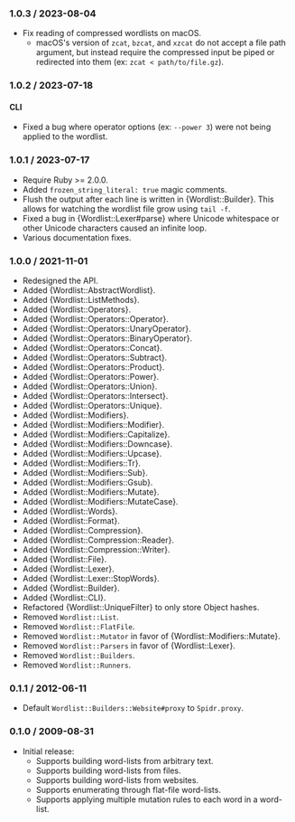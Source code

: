 ### 1.0.3 / 2023-08-04

* Fix reading of compressed wordlists on macOS.
  * macOS's version of `zcat`, `bzcat`, and `xzcat` do not accept a file path
    argument, but instead require the compressed input be piped or redirected
    into them (ex: `zcat < path/to/file.gz`).

### 1.0.2 / 2023-07-18

#### CLI

* Fixed a bug where operator options (ex: `--power 3`) were not being applied
  to the wordlist.

### 1.0.1 / 2023-07-17

* Require Ruby >= 2.0.0.
* Added `frozen_string_literal: true` magic comments.
* Flush the output after each line is written in {Wordlist::Builder}.
  This allows for watching the wordlist file grow using `tail -f`.
* Fixed a bug in {Wordlist::Lexer#parse} where Unicode whitespace or other
  Unicode characters caused an infinite loop.
* Various documentation fixes.

### 1.0.0 / 2021-11-01

* Redesigned the API.
* Added {Wordlist::AbstractWordlist}.
* Added {Wordlist::ListMethods}.
* Added {Wordlist::Operators}.
* Added {Wordlist::Operators::Operator}.
* Added {Wordlist::Operators::UnaryOperator}.
* Added {Wordlist::Operators::BinaryOperator}.
* Added {Wordlist::Operators::Concat}.
* Added {Wordlist::Operators::Subtract}.
* Added {Wordlist::Operators::Product}.
* Added {Wordlist::Operators::Power}.
* Added {Wordlist::Operators::Union}.
* Added {Wordlist::Operators::Intersect}.
* Added {Wordlist::Operators::Unique}.
* Added {Wordlist::Modifiers}.
* Added {Wordlist::Modifiers::Modifier}.
* Added {Wordlist::Modifiers::Capitalize}.
* Added {Wordlist::Modifiers::Downcase}.
* Added {Wordlist::Modifiers::Upcase}.
* Added {Wordlist::Modifiers::Tr}.
* Added {Wordlist::Modifiers::Sub}.
* Added {Wordlist::Modifiers::Gsub}.
* Added {Wordlist::Modifiers::Mutate}.
* Added {Wordlist::Modifiers::MutateCase}.
* Added {Wordlist::Words}.
* Added {Wordlist::Format}.
* Added {Wordlist::Compression}.
* Added {Wordlist::Compression::Reader}.
* Added {Wordlist::Compression::Writer}.
* Added {Wordlist::File}.
* Added {Wordlist::Lexer}.
* Added {Wordlist::Lexer::StopWords}.
* Added {Wordlist::Builder}.
* Added {Wordlist::CLI}.
* Refactored {Wordlist::UniqueFilter} to only store Object hashes.
* Removed `Wordlist::List`.
* Removed `Wordlist::FlatFile`.
* Removed `Wordlist::Mutator` in favor of {Wordlist::Modifiers::Mutate}.
* Removed `Wordlist::Parsers` in favor of {Wordlist::Lexer}.
* Removed `Wordlist::Builders`.
* Removed `Wordlist::Runners`.

### 0.1.1 / 2012-06-11

* Default `Wordlist::Builders::Website#proxy` to `Spidr.proxy`.

### 0.1.0 / 2009-08-31

* Initial release:
  * Supports building word-lists from arbitrary text.
  * Supports building word-lists from files.
  * Supports building word-lists from websites.
  * Supports enumerating through flat-file word-lists.
  * Supports applying multiple mutation rules to each word in a word-list.

